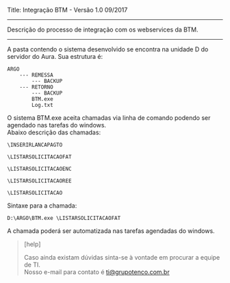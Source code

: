 Title: Integração BTM - Versão 1.0 09/2017

---

Descrição do processo de integração com os webservices da BTM.

----------

A pasta contendo o sistema desenvolvido se encontra na unidade D do servidor do Aura.
Sua estrutura é:
	
	ARGO
		--- REMESSA
			--- BACKUP
		--- RETORNO
			--- BACKUP
			BTM.exe
			Log.txt


O sistema BTM.exe aceita chamadas via linha de comando podendo ser agendado nas tarefas do windows.
<br>Abaixo descrição das chamadas:

	\INSERIRLANCAPAGTO

	\LISTARSOLICITACAOFAT

	\LISTARSOLICITACAOENC

	\LISTARSOLICITACAOREE

	\LISTARSOLICITACAO


Sintaxe para a chamada:
	
	D:\ARGO\BTM.exe \LISTARSOLICITACAOFAT

A chamada poderá ser automatizada nas tarefas agendadas do windows.

	

> [help] 
> 
> Caso ainda existam dúvidas sinta-se à vontade em procurar a equipe de TI.<br>
> Nosso e-mail para contato é <ti@grupotenco.com.br>
> 